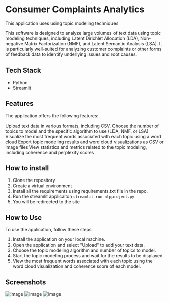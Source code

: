 # Consumer Complaints Analytics
This application uses using topic modeling techniques

This software is designed to analyze large volumes of text data using topic modeling techniques, including Latent Dirichlet Allocation (LDA), Non-negative Matrix Factorization (NMF), and Latent Semantic Analysis (LSA). It is particularly well-suited for analyzing customer complaints or other forms of feedback data to identify underlying issues and root causes.

## Tech Stack
* Python
* Streamlit

## Features

The application offers the following features:

Upload text data in various formats, including CSV.
Choose the number of topics to model and the specific algorithm to use (LDA, NMF, or LSA)
Visualize the most frequent words associated with each topic using a word cloud
Export topic modeling results and word cloud visualizations as CSV or image files
View statistics and metrics related to the topic modeling, including coherence and perplexity scores

## How to install

1. Clone the repository
2. Create a virtual environment
3. Install all the requirements using requirements.txt file in the repo.
4. Run the streamlit applicaiton 
` streamlit run nlpproject.py `
5. You will be redirected to the site

## How to Use

To use the application, follow these steps:

1. Install the application on your local machine.
2. Open the application and select "Upload" to add your text data.
3. Choose the topic modeling algorithm and number of topics to model.
4. Start the topic modeling process and wait for the results to be displayed.
5. View the most frequent words associated with each topic using the word cloud visualization and coherence score of each model.

## Screenshots
![image](https://user-images.githubusercontent.com/29543544/235374815-5bf599ae-e9eb-402d-9fa9-e8cd3aee595a.png)
![image](https://user-images.githubusercontent.com/29543544/235374842-e3c692f4-880e-4e09-91c1-e1ef6725e6aa.png)
![image](https://user-images.githubusercontent.com/29543544/235374777-48a92338-d4db-403f-a623-f815cafecf11.png)


